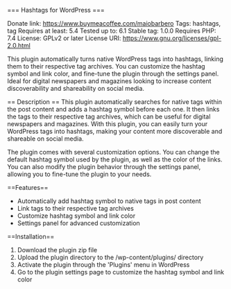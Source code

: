 === Hashtags for WordPress ===

Donate link: https://www.buymeacoffee.com/maiobarbero
Tags: hashtags, tag
Requires at least: 5.4
Tested up to: 6.1
Stable tag: 1.0.0
Requires PHP: 7.4
License: GPLv2 or later
License URI: https://www.gnu.org/licenses/gpl-2.0.html

This plugin automatically turns native WordPress tags into hashtags, linking them to their respective tag archives. You can customize the hashtag symbol and link color, and fine-tune the plugin through the settings panel. Ideal for digital newspapers and magazines looking to increase content discoverability and shareability on social media.

== Description ==
This plugin automatically searches for native tags within the post content and adds a hashtag symbol before each one. It then links the tags to their respective tag archives, which can be useful for digital newspapers and magazines. With this plugin, you can easily turn your WordPress tags into hashtags, making your content more discoverable and shareable on social media.

The plugin comes with several customization options. You can change the default hashtag symbol used by the plugin, as well as the color of the links. You can also modify the plugin behavior through the settings panel, allowing you to fine-tune the plugin to your needs.

==Features==

- Automatically add hashtag symbol to native tags in post content
- Link tags to their respective tag archives
- Customize hashtag symbol and link color
- Settings panel for advanced customization

==Installation==

1. Download the plugin zip file
2. Upload the plugin directory to the /wp-content/plugins/ directory
3. Activate the plugin through the 'Plugins' menu in WordPress
4. Go to the plugin settings page to customize the hashtag symbol and link color
